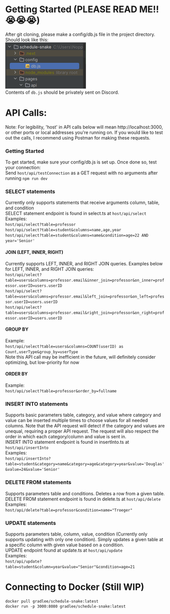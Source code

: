 # Getting Started (PLEASE READ ME!! 😭😭😭)
After git cloning, please make a config/db.js file in the project directory. Should look like this:</br>
![img.png](img.png)</br>
Contents of ```db.js``` should be privately sent on Discord.

# API Calls:
Note: For legibility, 'host' in API calls below will mean http://localhost:3000, or other ports or local addresses you're running on. If you would like to test out the calls, I recommend using Postman for making these requests.
### Getting Started
To get started, make sure your config/db.js is set up. Once done so, test your connection:</br>
Send ```host/api/testConnection``` as a GET request with no arguments after running ```npm run dev```
### SELECT statements
Currently only supports statements that receive arguments column, table, and condition</br>
SELECT statement endpoint is found in select.ts at ```host/api/select```</br>
Examples:</br>
```host/api/select?table=professor```</br>
```host/api/select?table=student&columns=name,age,year```</br>
```host/api/select?table=student&columns=name&condition=age=22 AND year='Senior'```
#### JOIN (LEFT, INNER, RIGHT)</br>
Currently supports LEFT, INNER, and RIGHT JOIN queries. Examples below for LEFT, INNER, and RIGHT JOIN queries:</br>
```host/api/select?table=users&columns=professor.email&inner_join=professor&on_inner=professor.userID=users.userID```</br>
```host/api/select?table=users&columns=professor.email&left_join=professor&on_left=professor.userID=users.userID```</br>
```host/api/select?table=users&columns=professor.email&right_join=professor&on_right=professor.userID=users.userID```</br>
#### GROUP BY</br>
Example:</br>
```host/api/select?table=users&columns=COUNT(userID) as Count,userType&group_by=userType```</br>
Note this API call may be inefficient in the future, will definitely consider optimizing, but low-priority for now</br>
#### ORDER BY</br>
Example:</br>
```host/api/select?table=professor&order_by=fullname```

### INSERT INTO statements
Supports basic parameters table, category, and value where category and value can be inserted multiple times to choose values for all needed columns.
Note that the API request will detect if the category and values are unequal, requiring a proper API request. The request will also
respect the order in which each category/column and value is sent in.</br>
INSERT INTO statement endpoint is found in insertInto.ts at ```host/api/insertInto```</br>
Examples:</br>
```host/api/insertInto?table=student&category=name&category=age&category=year&value='Douglas'&value=24&value='Senior'```
### DELETE FROM statements
Supports parameters table and conditions. Deletes a row from a given table.</br>
DELETE FROM statement endpoint is found in delete.ts at ```host/api/delete```</br>
Examples:</br>
```host/api/delete?table=professor&condition=name="Troeger"```
### UPDATE statements
Supports parameters table, column, value, condition (Currently only supports updating with only one condition). Simply updates a given table at a specific column with given value based on a condition. </br>
UPDATE endpoint found at update.ts at ```host/api/update```</br>
Examples:</br>
```host/api/update?table=student&column=year&value="Senior"&condition=age=21```
# Connecting to Docker (Still WIP)
```
docker pull gradlee/schedule-snake:latest
docker run -p 3000:8080 gradlee/schedule-snake:latest
```
